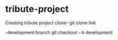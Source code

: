 # tribute-project

Creating tribute project
clone-
git clone link

-development branch
git checkout - b development
